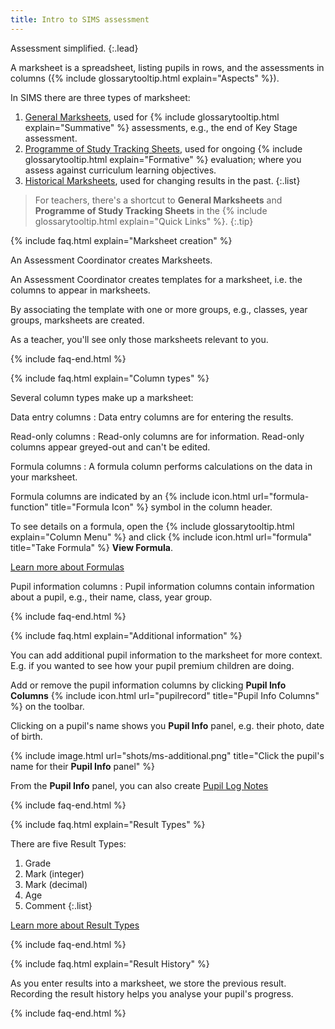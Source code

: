 ```yaml
---
title: Intro to SIMS assessment
---
```


Assessment simplified.
{:.lead}

A marksheet is a spreadsheet, listing pupils in rows, and the assessments in columns ({% include glossarytooltip.html explain="Aspects" %}).

In SIMS there are three types of marksheet:

1. [General Marksheets](marksheets/ms-ass), used for {% include glossarytooltip.html explain="Summative" %} assessments, e.g., the end of Key Stage assessment.
2. [Programme of Study Tracking Sheets](marksheets/ms-pos), used for ongoing {% include glossarytooltip.html explain="Formative" %} evaluation; where you assess against curriculum learning objectives.
3. [Historical Marksheets](marksheets/ms-historical), used for changing results in the past.
{:.list}

> For teachers, there's a shortcut to **General Marksheets** and **Programme of Study Tracking Sheets** in the {% include glossarytooltip.html explain="Quick Links" %}.
{:.tip}

{% include faq.html explain="Marksheet creation" %}

An Assessment Coordinator creates Marksheets.

An Assessment Coordinator creates templates for a marksheet, i.e. the columns to appear in marksheets.

By associating the template with one or more groups, e.g., classes, year groups, marksheets are created.

As a teacher, you'll see only those marksheets relevant to you.

{% include faq-end.html  %}

{% include faq.html explain="Column types" %}

Several column types make up a marksheet:

Data entry columns
: Data entry columns are for entering the results.

Read-only columns
: Read-only columns are for information. Read-only columns appear greyed-out and can't be edited.

Formula columns
: A formula column performs calculations on the data in your marksheet.

Formula columns are indicated by an {% include icon.html url="formula-function" title="Formula Icon" %} symbol in the column header.

To see details on a formula, open the {% include glossarytooltip.html explain="Column Menu" %} and click {% include icon.html url="formula" title="Take Formula" %} **View Formula**.

[Learn more about Formulas](formulas-intro)

Pupil information columns
: Pupil information columns contain information about a pupil, e.g., their name, class, year group.

{% include faq-end.html  %}

{% include faq.html explain="Additional information" %}

You can add additional pupil information to the marksheet for more context. E.g. if you wanted to see how your pupil premium children are doing.

Add or remove the pupil information columns by clicking **Pupil Info Columns** {% include icon.html url="pupilrecord" title="Pupil Info Columns" %} on the toolbar.

Clicking on a pupil's name shows you **Pupil Info** panel, e.g. their photo, date of birth.

{% include image.html url="shots/ms-additional.png" title="Click the pupil's name for their **Pupil Info** panel" %}

From the **Pupil Info** panel, you can also create [Pupil Log Notes](../plog/)

{% include faq-end.html  %}

{% include faq.html explain="Result Types" %}

There are five Result Types:

1. Grade
2. Mark (integer)
3. Mark (decimal)
4. Age
5. Comment
{:.list}

[Learn more about Result Types](result-types)

{% include faq-end.html  %}

{% include faq.html explain="Result History" %}

As you enter results into a marksheet, we store the previous result. Recording the result history helps you analyse your pupil's progress.

{% include faq-end.html  %}